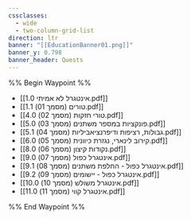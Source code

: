 ```yaml
---
cssclasses:
  - wide
  - two-column-grid-list
direction: ltr
banner: "[[EducationBanner01.png]]"
banner_y: 0.798
banner_header: Quests
---
```


%% Begin Waypoint %%
- [[1.0 אינטגרל לא אמיתי.pdf]]
- [[1.1 טורים (מסמך 01).pdf]]
- [[4.0 טורי חזקות (מסמך 02).pdf]]
- [[5.0 פונקציות במספר משתנים (מסמך 03).pdf]]
- [[5.1 גבולות, רציפות ודיפרנציאביליות (מסמך 04).pdf]]
- [[6.0 קירוב לינארי, נגזרת כיוונית (מסמך 05).pdf]]
- [[8.0 נקודות קיצון (מסמך 06).pdf]]
- [[9.0 אינטגרל כפול (מסמך 07).pdf]]
- [[9.1 אינטגרל כפול - החלפת משתנים (מסמך 08).pdf]]
- [[9.2 אינטגרל כפול - יישומים (מסמך 09).pdf]]
- [[10.0 אינטגרל משולש (מסמך 10).pdf]]
- [[11.0 אינטגרל קווי (מסמך 11).pdf]]

%% End Waypoint %%
